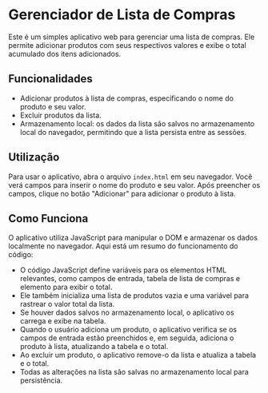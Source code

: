 # Gerenciador de Lista de Compras

Este é um simples aplicativo web para gerenciar uma lista de compras. Ele permite adicionar produtos com seus respectivos valores e exibe o total acumulado dos itens adicionados.

## Funcionalidades

- Adicionar produtos à lista de compras, especificando o nome do produto e seu valor.
- Excluir produtos da lista.
- Armazenamento local: os dados da lista são salvos no armazenamento local do navegador, permitindo que a lista persista entre as sessões.

## Utilização

Para usar o aplicativo, abra o arquivo `index.html` em seu navegador. Você verá campos para inserir o nome do produto e seu valor. Após preencher os campos, clique no botão "Adicionar" para adicionar o produto à lista.

## Como Funciona

O aplicativo utiliza JavaScript para manipular o DOM e armazenar os dados localmente no navegador. Aqui está um resumo do funcionamento do código:

- O código JavaScript define variáveis para os elementos HTML relevantes, como campos de entrada, tabela de lista de compras e elemento para exibir o total.
- Ele também inicializa uma lista de produtos vazia e uma variável para rastrear o valor total da lista.
- Se houver dados salvos no armazenamento local, o aplicativo os carrega e exibe na tabela.
- Quando o usuário adiciona um produto, o aplicativo verifica se os campos de entrada estão preenchidos e, em seguida, adiciona o produto à lista, atualizando a tabela e o total.
- Ao excluir um produto, o aplicativo remove-o da lista e atualiza a tabela e o total.
- Todas as alterações na lista são salvas no armazenamento local para persistência.
